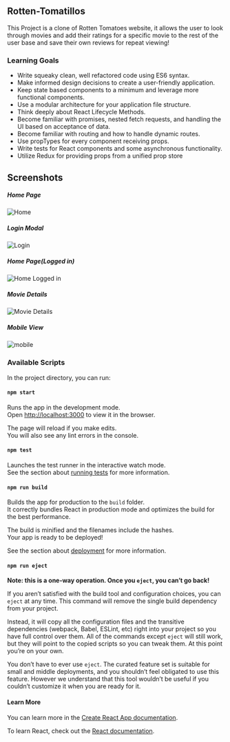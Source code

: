 ## Rotten-Tomatillos
This Project is a clone of Rotten Tomatoes website, it allows the user to look through movies and add their ratings for a specific movie to the rest of the user base and save their own reviews for repeat viewing!

### Learning Goals
- Write squeaky clean, well refactored code using ES6 syntax.
- Make informed design decisions to create a user-friendly application.
- Keep state based components to a minimum and leverage more functional components.
- Use a modular architecture for your application file structure.
- Think deeply about React Lifecycle Methods.
- Become familiar with promises, nested fetch requests, and handling the UI based on acceptance of data.
- Become familiar with routing and how to handle dynamic routes.
- Use propTypes for every component receiving props.
- Write tests for React components and some asynchronous functionality.
- Utilize Redux for providing props from a unified prop store

## Screenshots
##### Home Page 
![Home](https://user-images.githubusercontent.com/6379500/79267871-16eb5f00-7e57-11ea-9b65-e49a9d4de1f6.png)
##### Login Modal
![Login](https://user-images.githubusercontent.com/6379500/79268037-5619b000-7e57-11ea-9204-a5563a67dd00.png)
##### Home Page(Logged in)
![Home Logged in](https://user-images.githubusercontent.com/6379500/79268460-0c7d9500-7e58-11ea-8f3b-80574dbbbfb6.png)
##### Movie Details
![Movie Details](https://user-images.githubusercontent.com/6379500/79268559-31720800-7e58-11ea-8a56-7f7036e8ad34.png)
##### Mobile View
![mobile](https://user-images.githubusercontent.com/6379500/79268138-83fef480-7e57-11ea-8beb-4fe0d64e64b7.png)


























### Available Scripts

In the project directory, you can run:

#### `npm start`

Runs the app in the development mode.<br />
Open [http://localhost:3000](http://localhost:3000) to view it in the browser.

The page will reload if you make edits.<br />
You will also see any lint errors in the console.

#### `npm test`

Launches the test runner in the interactive watch mode.<br />
See the section about [running tests](https://facebook.github.io/create-react-app/docs/running-tests) for more information.

#### `npm run build`

Builds the app for production to the `build` folder.<br />
It correctly bundles React in production mode and optimizes the build for the best performance.

The build is minified and the filenames include the hashes.<br />
Your app is ready to be deployed!

See the section about [deployment](https://facebook.github.io/create-react-app/docs/deployment) for more information.

#### `npm run eject`

**Note: this is a one-way operation. Once you `eject`, you can’t go back!**

If you aren’t satisfied with the build tool and configuration choices, you can `eject` at any time. This command will remove the single build dependency from your project.

Instead, it will copy all the configuration files and the transitive dependencies (webpack, Babel, ESLint, etc) right into your project so you have full control over them. All of the commands except `eject` will still work, but they will point to the copied scripts so you can tweak them. At this point you’re on your own.

You don’t have to ever use `eject`. The curated feature set is suitable for small and middle deployments, and you shouldn’t feel obligated to use this feature. However we understand that this tool wouldn’t be useful if you couldn’t customize it when you are ready for it.

#### Learn More

You can learn more in the [Create React App documentation](https://facebook.github.io/create-react-app/docs/getting-started).

To learn React, check out the [React documentation](https://reactjs.org/).

